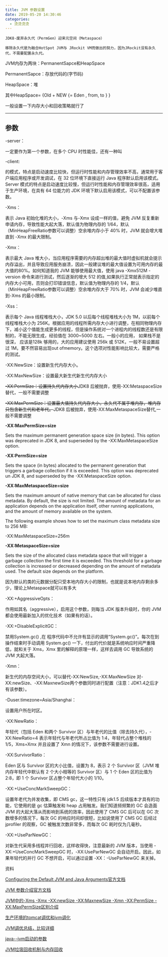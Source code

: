 ```yaml
---
title: JVM 参数设置
date: 2019-05-20 14:30:46
categories:
  - 烫烫烫烫
---
```


`JDK8-废弃永久代（PermGen）迎来元空间（Metaspace）`

`移除永久代是为融合HotSpot JVM与 JRockit VM而做出的努力，因为JRockit没有永久代，不需要配置永久代。`

JVM内存为两块：PermanentSapce和HeapSpace

PermanentSapce：存放代码的(字节码)

HeapSpace：堆

其中HeapSpace= {Old + NEW {= Eden , from, to } }


一般设置一下内存大小和回收策略就行了

---

<!--more-->

## 参数
-server：

一定要作为第一个参数，在多个 CPU 时性能佳，还有一种叫

-client: 

的模式，特点是启动速度比较快，但运行时性能和内存管理效率不高，通常用于客户端应用程序或开发调试，在 32 位环境下直接运行 Java 程序默认启用该模式。Server 模式的特点是启动速度比较慢，但运行时性能和内存管理效率很高，适用于生产环境，在具有 64 位能力的 JDK 环境下默认启用该模式，可以不配置该参数。

-Xms：

表示 Java 初始化堆的大小，-Xms 与-Xmx 设成一样的值，避免 JVM 反复重新申请内存，导致性能大起大落，默认值为物理内存的 1/64，默认（MinHeapFreeRatio参数可以调整）空余堆内存小于 40% 时，JVM 就会增大堆直到 -Xmx 的最大限制。

-Xmx：

表示最大 Java 堆大小，当应用程序需要的内存超出堆的最大值时虚拟机就会提示内存溢出，并且导致应用服务崩溃，因此一般建议堆的最大值设置为可用内存的最大值的80%。如何知道我的 JVM 能够使用最大值，使用 java -Xmx512M -version 命令来进行测试，然后逐渐的增大 512 的值,如果执行正常就表示指定的内存大小可用，否则会打印错误信息，默认值为物理内存的 1/4，默认（MinHeapFreeRatio参数可以调整）空余堆内存大于 70% 时，JVM 会减少堆直到-Xms 的最小限制。

-Xss：

表示每个 Java 线程堆栈大小，JDK 5.0 以后每个线程堆栈大小为 1M，以前每个线程堆栈大小为 256K。根据应用的线程所需内存大小进行调整，在相同物理内存下，减小这个值能生成更多的线程，但是操作系统对一个进程内的线程数还是有限制的，不能无限生成，经验值在 3000~5000 左右。一般小的应用， 如果栈不是很深， 应该是128k 够用的，大的应用建议使用 256k 或 512K，一般不易设置超过 1M，要不然容易出现out ofmemory。这个选项对性能影响比较大，需要严格的测试。

-XX:NewSize：设置新生代内存大小。

-XX:MaxNewSize：设置最大新生代新生代内存大小

~~-XX:PermSize：设置持久代内存大小~~JDK8 后被抛弃，使用-XX:MetaspaceSize替代，一般不需要调整

~~-XX:MaxPermSize：设置最大值持久代内存大小，永久代不属于堆内存，堆内存只包含新生代和老年代。~~JDK8 后被抛弃，使用-XX:MaxMetaspaceSize替代,一般不需要调整

**-XX:MaxPermSize=size**

Sets the maximum permanent generation space size (in bytes). This option was deprecated in JDK 8, and superseded by the -XX:MaxMetaspaceSize option.

**-XX:PermSize=size**

Sets the space (in bytes) allocated to the permanent generation that triggers a garbage collection if it is exceeded. This option was deprecated un JDK 8, and superseded by the -XX:MetaspaceSize option.

**-XX:MaxMetaspaceSize=size**

Sets the maximum amount of native memory that can be allocated for class metadata. By default, the size is not limited. The amount of metadata for an application depends on the application itself, other running applications, and the amount of memory available on the system.

The following example shows how to set the maximum class metadata size to 256 MB:

-XX:MaxMetaspaceSize=256m

**-XX:MetaspaceSize=size**

Sets the size of the allocated class metadata space that will trigger a garbage collection the first time it is exceeded. This threshold for a garbage collection is increased or decreased depending on the amount of metadata used. The default size depends on the platform.

因为默认的类的元数据分配只受本地内存大小的限制，也就是说本地内存剩余多少，理论上Metaspace就可以有多大

-XX:+AggressiveOpts：

作用如其名（aggressive），启用这个参数，则每当 JDK 版本升级时，你的 JVM 都会使用最新加入的优化技术（如果有的话）。

-XX:+DisableExplicitGC：

禁用System.gc() ,在 程序代码中不允许有显示的调用“System.gc()”。每次在到操作结束时手动调用 System.gc() 一下，付出的代价就是系统响应时间严重降低，就和关于 Xms，Xmx 里的解释的原理一样，这样去调用 GC 导致系统的 JVM 大起大落。

-Xmn：

新生代的内存空间大小，可以替代-XX:NewSize,-XX:MaxNewSize
对-XX:newSize、-XX:MaxnewSize两个参数同时进行配置（注意：JDK1.4之后才有该参数）。

-Duser.timezone=Asia/Shanghai：

设置用户所在时区。

-XX:NewRatio：

年轻代（包括 Eden 和两个 Survivor 区）与年老代的比值（除去持久代），-XX:NewRatio=4 表示年轻代与年老代所占比值为 1:4，年轻代占整个堆栈的 1/5，Xms=Xmx 并且设置了 Xmn 的情况下，该参数不需要进行设置。

-XX:SurvivorRatio：

Eden 区与 Survivor 区的大小比值，设置为 8，表示 2 个 Survivor 区（JVM 堆内存年轻代中默认有 2 个大小相等的 Survivor 区）与 1 个 Eden 区的比值为 2:8，即 1 个 Survivor 区占整个年轻代大小的 1/10。

-XX:+UseConcMarkSweepGC：

设置年老代为并发收集，即 CMS gc，这一特性只有 jdk1.5
后续版本才具有的功能，它使用的是 gc 估算触发和 heap 占用触发。我们知道频频繁的 GC 会造面 JVM
的大起大落从而影响到系统的效率，因此使用了 CMS GC 后可以在 GC 次数增多的情况下，每次 GC 的响应时间却很短，比如说使用了 CMS
GC 后经过 jprofiler 的观察，GC 被触发次数非常多，而每次 GC 耗时仅为几毫秒。

-XX:+UseParNewGC：

对新生代采用多线程并行回收，这样收得快，注意最新的 JVM 版本，当使用 -XX:+UseConcMarkSweepGC 时，-XX:UseParNewGC 会自动开启。因此，如果年轻代的并行 GC 不想开启，可以通过设置 -XX：-UseParNewGC 来关掉。



资料

[Configuring the Default JVM and Java Arguments官方文档](https://docs.oracle.com/cd/E22289_01/html/821-1274/configuring-the-default-jvm-and-java-arguments.html)

[JVM 参数介绍官方文档](https://docs.oracle.com/javase/8/docs/technotes/tools/unix/java.html)

[JVM中的-Xms -Xmx -XX:newSize -XX:MaxnewSize -Xmn -XX:PermSize -XX:MaxPermSize区别介绍](https://blog.csdn.net/tree_ifconfig/article/details/81222196)

[生产环境的tomcat调优和jvm调化](https://blog.csdn.net/ljj_9/article/details/79145324)

[JVM调优总结，比较详细](https://www.cnblogs.com/andy-zhou/p/5327288.html)

[java--jvm启动的参数](https://www.cnblogs.com/w-wfy/p/6415856.html)

[JVM垃圾回收机制与内存回收](https://www.cnblogs.com/sjxbg/p/9388615.html)
